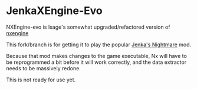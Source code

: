 # JenkaXEngine-Evo

NXEngine-evo is Isage's somewhat upgraded/refactored version of [nxengine](http://nxengine.sourceforge.net/)

This fork/branch is for getting it to play the popular [Jenka's Nightmare](http://jenkasnightmare.srb2.org/home.htm) mod.

Because that mod makes changes to the game executable, Nx will have to be reprogrammed a bit before it will work correctly, and the data extractor needs to be massively redone.

This is not ready for use yet.
